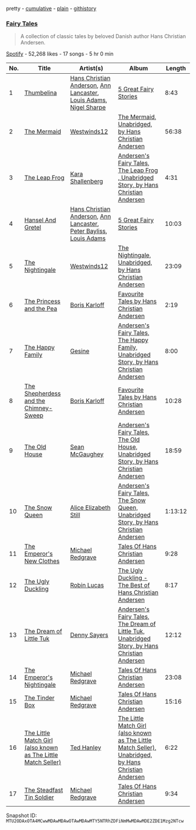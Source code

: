 pretty - [cumulative](/playlists/cumulative/37i9dQZF1DX0gxuYiQFvQL.md) - [plain](/playlists/plain/37i9dQZF1DX0gxuYiQFvQL) - [githistory](https://github.githistory.xyz/mackorone/spotify-playlist-archive/blob/main/playlists/plain/37i9dQZF1DX0gxuYiQFvQL)

### [Fairy Tales](https://open.spotify.com/playlist/37i9dQZF1DX0gxuYiQFvQL)

> A collection of classic tales by beloved Danish author Hans Christian Andersen.

[Spotify](https://open.spotify.com/user/spotify) - 52,268 likes - 17 songs - 5 hr 0 min

| No. | Title | Artist(s) | Album | Length |
|---|---|---|---|---|
| 1 | [Thumbelina](https://open.spotify.com/track/1wVZruKbEhNKF5KGBnVfIv) | [Hans Christian Anderson](https://open.spotify.com/artist/71UFKjkG4b332WjdcCm4Yz), [Ann Lancaster](https://open.spotify.com/artist/7DKo9sZTQcoqjEmiKAcn2m), [Louis Adams](https://open.spotify.com/artist/6z9UJEQQ4Nu6JMOWDK29tL), [Nigel Sharpe](https://open.spotify.com/artist/47i0y7E9wRdtswOUFEtuje) | [5 Great Fairy Stories](https://open.spotify.com/album/0oAFxTpeDW9eaDLoFnXXYd) | 8:43 |
| 2 | [The Mermaid](https://open.spotify.com/track/0sGvq9fRj5dmVqSTUuYCgi) | [Westwinds12](https://open.spotify.com/artist/41SvZQhQFng0V3IdME5tM7) | [The Mermaid, Unabridged, by Hans Christian Andersen](https://open.spotify.com/album/0o4HloegrIPa8NbW5nUo0m) | 56:38 |
| 3 | [The Leap Frog](https://open.spotify.com/track/0nD2Tgs300FtwwT7g8mESH) | [Kara Shallenberg](https://open.spotify.com/artist/3ayYYRfTbuqnMibNXbJPYR) | [Andersen's Fairy Tales, The Leap Frog , Unabridged Story, by Hans Christian Andersen](https://open.spotify.com/album/5aSebpesAJsWF65dIAQt9M) | 4:31 |
| 4 | [Hansel And Gretel](https://open.spotify.com/track/0EP1PYwrHFOGXBYU0jpXeP) | [Hans Christian Anderson](https://open.spotify.com/artist/71UFKjkG4b332WjdcCm4Yz), [Ann Lancaster](https://open.spotify.com/artist/7DKo9sZTQcoqjEmiKAcn2m), [Peter Bayliss](https://open.spotify.com/artist/0LPPCwAuw5DNIPMemslzpX), [Louis Adams](https://open.spotify.com/artist/6z9UJEQQ4Nu6JMOWDK29tL) | [5 Great Fairy Stories](https://open.spotify.com/album/0oAFxTpeDW9eaDLoFnXXYd) | 10:03 |
| 5 | [The Nightingale](https://open.spotify.com/track/0AYuKzrkeXmHl7VVh5LTYp) | [Westwinds12](https://open.spotify.com/artist/41SvZQhQFng0V3IdME5tM7) | [The Nightingale, Unabridged, by Hans Christian Andersen](https://open.spotify.com/album/6uDQjyXiGy7XAjm2jikTB3) | 23:09 |
| 6 | [The Princess and the Pea](https://open.spotify.com/track/14Lj1zslcrYTxaEZLUfjYo) | [Boris Karloff](https://open.spotify.com/artist/1W9sjfsJp3TqWFgvScMZdG) | [Favourite Tales by Hans Christian Andersen](https://open.spotify.com/album/70qf6kaaFAotHEqoDYTd7V) | 2:19 |
| 7 | [The Happy Family](https://open.spotify.com/track/1O2Ucny2igvrdxi2uwYzp8) | [Gesine](https://open.spotify.com/artist/4JBjgcI5RIykRLooEQ95Cw) | [Andersen's Fairy Tales, The Happy Family, Unabridged Story, by Hans Christian Andersen](https://open.spotify.com/album/698fX0xODQ0xqhMZt6o9uo) | 8:00 |
| 8 | [The Shepherdess and the Chimney\-Sweep](https://open.spotify.com/track/67gWkC7JF5OwRDRNjZUXih) | [Boris Karloff](https://open.spotify.com/artist/1W9sjfsJp3TqWFgvScMZdG) | [Favourite Tales by Hans Christian Andersen](https://open.spotify.com/album/70qf6kaaFAotHEqoDYTd7V) | 10:28 |
| 9 | [The Old House](https://open.spotify.com/track/5EtybQIcyXAtwqxErBR3pE) | [Sean McGaughey](https://open.spotify.com/artist/5n6UlncXU66a9f9NAEh5GB) | [Andersen's Fairy Tales, The Old House, Unabridged Story, by Hans Christian Andersen](https://open.spotify.com/album/2b8wd788PGSRxAW2VEGSuP) | 18:59 |
| 10 | [The Snow Queen](https://open.spotify.com/track/1Os6vdfR1TAlomTdOXiomO) | [Alice Elizabeth Still](https://open.spotify.com/artist/0sA1Co3tor0La0FHZFLZmd) | [Andersen's Fairy Tales, The Snow Queen, Unabridged Story, by Hans Christian Andersen](https://open.spotify.com/album/3u1rbxAO7h2uWQQkkbrY4v) | 1:13:12 |
| 11 | [The Emperor's New Clothes](https://open.spotify.com/track/7bzU2tENScvaTjUnRIW19w) | [Michael Redgrave](https://open.spotify.com/artist/5h8JGn6Et5isBd8zzdlWTM) | [Tales Of Hans Christian Andersen](https://open.spotify.com/album/2NvFYbpEQkYMkLLF9XcAcu) | 9:28 |
| 12 | [The Ugly Duckling](https://open.spotify.com/track/1xh2I0FAemYMjLN612dJjk) | [Robin Lucas](https://open.spotify.com/artist/4c7tGewhetMv2tpaSLrBrE) | [The Ugly Duckling \- The Best of Hans Christian Andersen](https://open.spotify.com/album/73agiaB8npJT7OnA4yH47q) | 8:17 |
| 13 | [The Dream of Little Tuk](https://open.spotify.com/track/6O2iLElKveiwygv0YZ8WZt) | [Denny Sayers](https://open.spotify.com/artist/5vw0cCz80RcWSTPAJdtVfu) | [Andersen's Fairy Tales, The Dream of Little Tuk, Unabridged Story, by Hans Christian Andersen](https://open.spotify.com/album/4JCBdGrXEA06fsa99vsnRU) | 12:12 |
| 14 | [The Emperor's Nightingale](https://open.spotify.com/track/3Rt6v5FxjmPCEGx0LwmeHt) | [Michael Redgrave](https://open.spotify.com/artist/5h8JGn6Et5isBd8zzdlWTM) | [Tales Of Hans Christian Andersen](https://open.spotify.com/album/2NvFYbpEQkYMkLLF9XcAcu) | 23:08 |
| 15 | [The Tinder Box](https://open.spotify.com/track/2XrKCdRsWD7InioPrpeRZI) | [Michael Redgrave](https://open.spotify.com/artist/5h8JGn6Et5isBd8zzdlWTM) | [Tales Of Hans Christian Andersen](https://open.spotify.com/album/2NvFYbpEQkYMkLLF9XcAcu) | 15:16 |
| 16 | [The Little Match Girl \(also known as The Little Match Seller\)](https://open.spotify.com/track/5KMHxIxL8FLgDZKv9fLXPD) | [Ted Hanley](https://open.spotify.com/artist/6uwqgbaqrOOH50ygkuyx1f) | [The Little Match Girl \(also known as The Little Match Seller\), Unabridged, by Hans Christian Andersen](https://open.spotify.com/album/67LBismsYTu8GA3vFlagap) | 6:22 |
| 17 | [The Steadfast Tin Soldier](https://open.spotify.com/track/4frhhNdw9CqvsJqWdQg1kZ) | [Michael Redgrave](https://open.spotify.com/artist/5h8JGn6Et5isBd8zzdlWTM) | [Tales Of Hans Christian Andersen](https://open.spotify.com/album/2NvFYbpEQkYMkLLF9XcAcu) | 9:34 |

Snapshot ID: `MTU2ODAxOTA4MCwwMDAwMDAwOTAwMDAwMTY5NTRhZDFiNmMwMDAwMDE2ZDE1Mzg2NTcw`